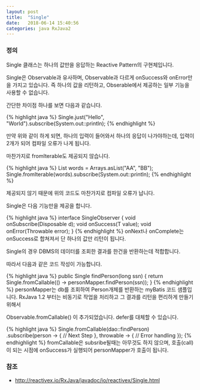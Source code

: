 ```yaml
---
layout: post
title:  "Single"
date:   2018-06-14 15:40:56
categories: java RxJava2
---
```

### 정의
Single 클래스는 하나의 값만을 응답하는 Reactive Pattern의 구현체입니다.

Single은 Observable과 유사하며, Observable과 다르게 onSuccess와 onError만을 가지고 있습니다. 즉 하나의 값을 리턴하고, Obserable에서 제공하는 일부 기능을 사용할 수 없습니다.

간단한 차이점 하나를 보면 다음과 같습니다.

{% highlight java %}
Single.just("Hello", "World").subscribe(System.out::println);
{% endhighlight %}

만약 위와 같이 하게 되면, 하나의 입력이 들어와서 하나의 응답이 나가야하는데, 입력이 2개가 되어 컴파일 오류가 나게 됩니다.

마찬가지로 fromIterable도 제공되지 않습니다.

{% highlight java %}
List<String> words = Arrays.asList("AA", "BB");
Single.fromIterable(words).subscribe(System.out::println);
{% endhighlight %}

제공되지 않기 때문에 위의 코드도 마찬가지로 컴파일 오류가 납니다.

Single은 다음 기능만을 제공을 합니다.

{% highlight java %}
interface SingleObserver<T> {
    void onSubscribe(Disposable d);
    void onSuccess(T value);
    void onError(Throwable error);
}
{% endhighlight %}
onNext나 onComplete는 onSuccess로 합쳐져서 단 하나의 값만 리턴이 됩니다.

Single의 경우 DBMS의 데이터를 조회한 결과를 한건을 반환하는데 적합합니다.

따라서 다음과 같은 코드 작성이 가능합니다.

{% highlight java %}
public Single<Person> findPerson(long ssn) {
    return Single.fromCallable(() -> personMapper.findPerson(ssn));
}
{% endhighlight %}
personMapper는 db를 조회하여 Person개체를 반환하는 myBatis 코드 샘플입니다. RxJava 1.2 부터는 비동기로 작업을 처리하고 그 결과를 리턴을 편리하게 만들기 위해서

Observable.fromCallable() 이 추가되었습니다. defer를 대체할 수 있습니다.

{% highlight java %}
Single.fromCallable(dao::findPerson)
  .subscribe(person -> {
    // Next Step
  }, throwable -> {
    // Error handling
  });
{% endhighlight %}
fromCallable은 subsribe될때는 아무것도 하지 않으며, 호출(call)이 되는 시점에 onSuccess가 실행되어 personMapper가 호출이 됩니다.

### 참조
*  http://reactivex.io/RxJava/javadoc/io/reactivex/Single.html
